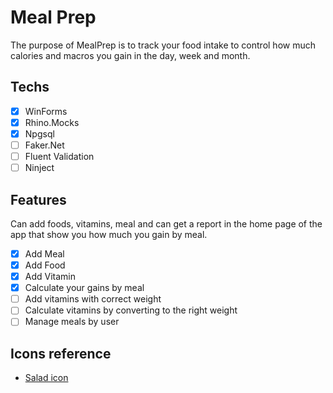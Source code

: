 # Meal Prep

The purpose of MealPrep is to track your food intake to control how much calories and macros you gain in the day, week and month.

## Techs

- [x] WinForms
- [x] Rhino.Mocks
- [x] Npgsql
- [ ] Faker.Net
- [ ] Fluent Validation
- [ ] Ninject

## Features

Can add foods, vitamins, meal and can get a report in the home page of the app that show you how much you gain by meal.

- [X] Add Meal
- [x] Add Food
- [x] Add Vitamin
- [x] Calculate your gains by meal
- [ ] Add vitamins with correct weight
- [ ] Calculate vitamins by converting to the right weight
- [ ] Manage meals by user

## Icons reference

* [Salad icon](http://www.iconarchive.com/show/desktop-buffet-icons-by-aha-soft/Salad-icon.html)
